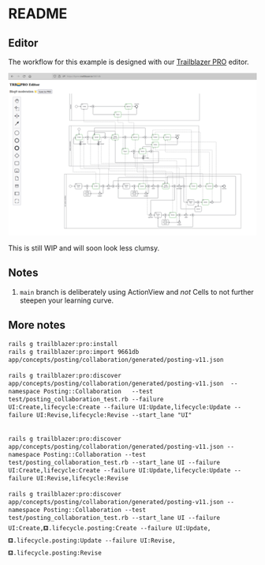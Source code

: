 # README

## Editor

The workflow for this example is designed with our [Trailblazer PRO](https://pro.trailblazer.to) editor.

![BPMN2 diagram with TRB flavoring for a blog post moderation workflow.](https://github.com/trailblazer/blog9/blob/main/doc/moderation-version-10.png?raw=true)

This is still WIP and will soon look less clumsy.

## Notes

1. `main` branch is deliberately using ActionView and _not_ Cells to not further steepen your learning curve.


## More notes

```
rails g trailblazer:pro:install
rails g trailblazer:pro:import 9661db app/concepts/posting/collaboration/generated/posting-v11.json

rails g trailblazer:pro:discover app/concepts/posting/collaboration/generated/posting-v11.json  --namespace Posting::Collaboration   --test test/posting_collaboration_test.rb --failure UI:Create,lifecycle:Create --failure UI:Update,lifecycle:Update --failure UI:Revise,lifecycle:Revise --start_lane "UI"


rails g trailblazer:pro:discover app/concepts/posting/collaboration/generated/posting-v11.json --namespace Posting::Collaboration --test test/posting_collaboration_test.rb --start_lane UI --failure UI:Create,lifecycle:Create --failure UI:Update,lifecycle:Update --failure UI:Revise,lifecycle:Revise

rails g trailblazer:pro:discover app/concepts/posting/collaboration/generated/posting-v11.json --namespace Posting::Collaboration --test test/posting_collaboration_test.rb --start_lane UI --failure UI:Create,⛾.lifecycle.posting:Create --failure UI:Update,⛾.lifecycle.posting:Update --failure UI:Revise,⛾.lifecycle.posting:Revise
```
